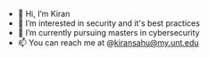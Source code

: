 - 👋 Hi, I’m Kiran
- 👀 I’m interested in security and it's best practices 
- 🌱 I’m currently pursuing masters in cybersecurity
- 📫 You can reach me at @kiransahu@my.unt.edu
